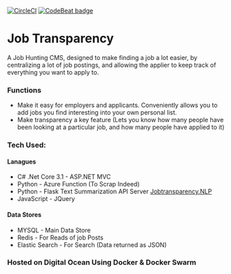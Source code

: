 [![CircleCI](https://circleci.com/gh/RedGhoul/JobTransparency.svg?style=svg)](https://circleci.com/gh/RedGhoul/JobTransparency)
[![CodeBeat badge](https://codebeat.co/badges/cf7dd755-174f-4d09-8810-dbbb12c68c38)](https://codebeat.co/projects/github-com-redghoul-jobtransparency-master)

# Job Transparency

A Job Hunting CMS, designed to make finding a job a lot easier, by centralizing a lot of job postings, and allowing the applier to keep track of everything you want to apply to.

### Functions

- Make it easy for employers and applicants. Conveniently allows you to add jobs you find interesting into your own personal list.
- Make transparency a key feature (Lets you know how many people have been looking at a particular job, and how many people have applied to it)

### Tech Used:

#### Lanagues

- C# .Net Core 3.1 - ASP.NET MVC
- Python - Azure Function (To Scrap Indeed)
- Python - Flask Text Summarization API Server [Jobtransparency.NLP](https://github.com/RedGhoul/Jobtransparency.NLP)
- JavaScript - JQuery

#### Data Stores

- MYSQL - Main Data Store
- Redis - For Reads of job Posts
- Elastic Search - For Search (Data returned as JSON)

### Hosted on Digital Ocean Using Docker & Docker Swarm
